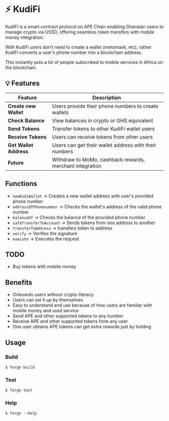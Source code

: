 # ⚡️ KudiFi

KudiFi is a smart contract protocol on APE Chain enabling Ghanaian users to manage crypto via USSD, offering seamless token transfers with mobile money integration.

With KudiFi users don’t need to create a wallet (metamask, etc), rather KudiFi converts a user's phone number into a blockchain address. 

This instantly puts a lot of people subscribed to mobile services in Africa on the blockchain.



## 💡 Features

| Feature               | Description                                      |
|-----------------------|--------------------------------------------------|
| **Create new Wallet** | Users provide their phone numbers to create wallets |
| **Check Balance**      | View balances in crypto or GHS equivalent       |
| **Send Tokens**        | Transfer tokens to other KudiFi wallet users    |
| **Receive Tokens**      | Users can receive tokens from other users       |
| **Get Wallet Address**  | Users can get their wallet address with their numbers            |
| **Future**             | Withdraw to MoMo, cashback rewards, merchant integration |


## Functions
- `newKudiWallet` -> Creates a new wallet address with user's provided phone number
- `addressOfPhonenumber` -> Checks the wallet's address of the valid phone number
- `balanceOf` -> Checks the balance of the provided phone number
- `safeTransferToAccount` -> Sends tokens from one address to another
- `transferToAddress` -> transfers token to address
- `verify` -> Verifies the signature
- `execute` -> Executes the request

## TODO
- Buy tokens with mobile money

## Benefits

- Onboards users without crypto literacy 
- Users can set it up by themselves
- Easy to understand and use because of how users are familiar with mobile money and ussd service
- Send APE and other supported tokens to any number
- Receive APE and other supported tokens from any user
- One user obtains APE tokens can get extra rewards just by holding


## Usage

### Build

`$ forge build`

### Test

`$ forge test`


### Help

`$ forge --help`
